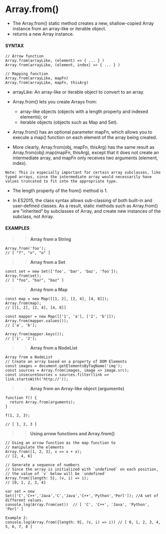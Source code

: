 # Array.from()

- The Array.from() static method creates a new, shallow-copied Array instance from an array-like or iterable object.
- returns a new Array instance.

#### **SYNTAX**

```
// Arrow function
Array.from(arrayLike, (element) => { ... } )
Array.from(arrayLike, (element, index) => { ... } )

// Mapping function
Array.from(arrayLike, mapFn)
Array.from(arrayLike, mapFn, thisArg)
```

- arrayLike:
  An array-like or iterable object to convert to an array.

- Array.from() lets you create Arrays from:

  - array-like objects (objects with a length property and indexed elements); or
  - iterable objects (objects such as Map and Set).

- Array.from() has an optional parameter mapFn, which allows you to execute a map() function on each element of the array being created.

- More clearly, Array.from(obj, mapFn, thisArg) has the same result as Array.from(obj).map(mapFn, thisArg), except that it does not create an intermediate array, and mapFn only receives two arguments (element, index).

`Note: This is especially important for certain array subclasses, like typed arrays, since the intermediate array would necessarily have values truncated to fit into the appropriate type.`

- The length property of the from() method is 1.

- In ES2015, the class syntax allows sub-classing of both built-in and user-defined classes. As a result, static methods such as Array.from() are "inherited" by subclasses of Array, and create new instances of the subclass, not Array.

#### **EXAMPLES**

> > **Array from a String**

```
Array.from('foo');
// [ "f", "o", "o" ]
```

> > **Array from a Set**

```
const set = new Set(['foo', 'bar', 'baz', 'foo']);
Array.from(set);
// [ "foo", "bar", "baz" ]
```

> > **Array from a Map**

```
const map = new Map([[1, 2], [2, 4], [4, 8]]);
Array.from(map);
// [[1, 2], [2, 4], [4, 8]]

const mapper = new Map([['1', 'a'], ['2', 'b']]);
Array.from(mapper.values());
// ['a', 'b'];

Array.from(mapper.keys());
// ['1', '2'];
```

> > **Array from a NodeList**

```
Array from a NodeList
// Create an array based on a property of DOM Elements
const images = document.getElementsByTagName('img');
const sources = Array.from(images, image => image.src);
const insecureSources = sources.filter(link => link.startsWith('http://'));
```

> > **Array from an Array-like object (arguments)**

```
function f() {
  return Array.from(arguments);
}

f(1, 2, 3);

// [ 1, 2, 3 ]
```

> > **Using arrow functions and Array.from()**

```
// Using an arrow function as the map function to
// manipulate the elements
Array.from([1, 2, 3], x => x + x);
// [2, 4, 6]

// Generate a sequence of numbers
// Since the array is initialized with `undefined` on each position,
// the value of `v` below will be `undefined`
Array.from({length: 5}, (v, i) => i);
// [0, 1, 2, 3, 4]
```

```
var set = new Set(['C','C++','Java','C','Java','C++','Python','Perl']); //A set of different values.
console.log(Array.from(set))  // [ 'C', 'C++', 'Java', 'Python', 'Perl' ]

Example 2:
console.log(Array.from({length: 9}, (v, i) => i)) // [ 0, 1, 2, 3, 4, 5, 6, 7, 8 ]
```
